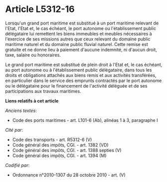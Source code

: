 # Article L5312-16

Lorsqu'un grand port maritime est substitué à un port maritime relevant de l'Etat, l'Etat et, le cas échéant, le port
autonome ou l'établissement public délégataire lui remettent les biens immeubles et meubles nécessaires à l'exercice de ses
missions autres que ceux relevant du domaine public maritime naturel et du domaine public fluvial naturel. Cette remise est
gratuite et ne donne lieu à paiement d'aucune indemnité, ni d'aucun droit, taxe, salaire ou honoraires.

Le grand port maritime est substitué de plein droit à l'Etat et, le cas échéant, au port autonome ou à l'établissement public
délégataire, dans tous les droits et obligations attachés aux biens remis et aux activités transférées, en particulier dans
le service des emprunts contractés par le port autonome ou le délégataire pour le financement de l'activité déléguée et de
ses participations aux travaux maritimes.

**Liens relatifs à cet article**

_Anciens textes_:

  - Code des ports maritimes - art. L101-6 (Ab), alinéas 1 à 3, paragraphe I

_Cité par_:

  - Code des transports - art. R5312-6 (V)
  - Code général des impôts, CGI. - art. 1382 (VD)
  - Code général des impôts, CGI. - art. 1388 septies (V)
  - Code général des impôts, CGI. - art. 1394 (M)

_Codifié par_:

  - Ordonnance n°2010-1307 du 28 octobre 2010 - art. (V)
